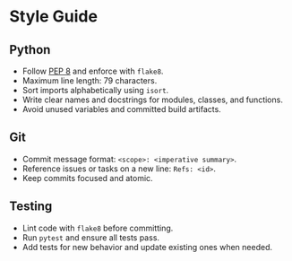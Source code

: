 # Style Guide

## Python
- Follow [PEP 8](https://peps.python.org/pep-0008/) and enforce with `flake8`.
- Maximum line length: 79 characters.
- Sort imports alphabetically using `isort`.
- Write clear names and docstrings for modules, classes, and functions.
- Avoid unused variables and committed build artifacts.

## Git
- Commit message format: `<scope>: <imperative summary>`.
- Reference issues or tasks on a new line: `Refs: <id>`.
- Keep commits focused and atomic.

## Testing
- Lint code with `flake8` before committing.
- Run `pytest` and ensure all tests pass.
- Add tests for new behavior and update existing ones when needed.
